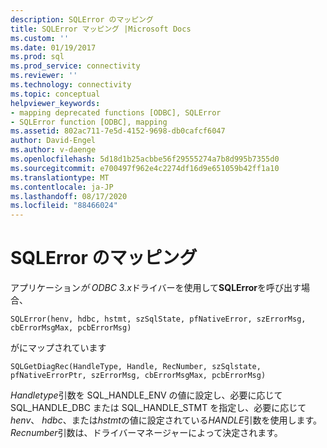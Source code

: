 ```yaml
---
description: SQLError のマッピング
title: SQLError マッピング |Microsoft Docs
ms.custom: ''
ms.date: 01/19/2017
ms.prod: sql
ms.prod_service: connectivity
ms.reviewer: ''
ms.technology: connectivity
ms.topic: conceptual
helpviewer_keywords:
- mapping deprecated functions [ODBC], SQLError
- SQLError function [ODBC], mapping
ms.assetid: 802ac711-7e5d-4152-9698-db0cafcf6047
author: David-Engel
ms.author: v-daenge
ms.openlocfilehash: 5d18d1b25acbbe56f29555274a7b8d995b7355d0
ms.sourcegitcommit: e700497f962e4c2274df16d9e651059b42ff1a10
ms.translationtype: MT
ms.contentlocale: ja-JP
ms.lasthandoff: 08/17/2020
ms.locfileid: "88466024"
---
```

# <a name="sqlerror-mapping"></a>SQLError のマッピング
アプリケーション*が ODBC 3.x*ドライバーを使用して**SQLError**を呼び出す場合、  
  
```  
SQLError(henv, hdbc, hstmt, szSqlState, pfNativeError, szErrorMsg, cbErrorMsgMax, pcbErrorMsg)   
```  
  
 がにマップされています  
  
```  
SQLGetDiagRec(HandleType, Handle, RecNumber, szSqlstate, pfNativeErrorPtr, szErrorMsg, cbErrorMsgMax, pcbErrorMsg)  
```  
  
 *Handletype*引数を SQL_HANDLE_ENV の値に設定し、必要に応じて SQL_HANDLE_DBC または SQL_HANDLE_STMT を指定し、必要に応じて*henv*、 *hdbc*、または*hstmt*の値に設定されている*HANDLE*引数を使用します。 *Recnumber*引数は、ドライバーマネージャーによって決定されます。
